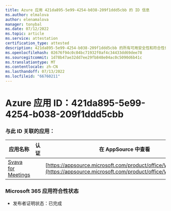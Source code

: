```yaml
---
title: Azure 应用 421da895-5e99-4254-b038-209f1ddd5cbb 的 ID 信息
ms.author: elmalova
author: elenamalova
manager: tonybal
ms.date: 07/12/2022
ms.topic: article
ms.service: attestation
certification_type: attested
description: 421da895-5e99-4254-b038-209f1ddd5cbb 的所有可用安全性和符合性信息。
ms.openlocfilehash: 02676f94c0c04bc71932f0af4c34433dd69dee78
ms.sourcegitcommit: 1d78b47ae32dd7ee29fb848e04ac0c5090d6b41c
ms.translationtype: MT
ms.contentlocale: zh-CN
ms.lasthandoff: 07/13/2022
ms.locfileid: "66760211"
---
```

# <a name="azure-app-id-421da895-5e99-4254-b038-209f1ddd5cbb"></a>Azure 应用 ID：421da895-5e99-4254-b038-209f1ddd5cbb


### <a name="apps-associated-with-this-id"></a>与此 ID 关联的应用：
| **应用名称** | **认证** | **在 AppSource 中查看** |
|--------------|---------------|-----------------------|
| [Svava for Meetings](../forward/WA200001723.md) |  | [https://appsource.microsoft.com/product/office/WA200001723](https://appsource.microsoft.com/product/office/WA200001723) |

### <a name="microsoft-365-app-compliance-status"></a>Microsoft 365 应用符合性状态
- 发布者证明状态：已完成
